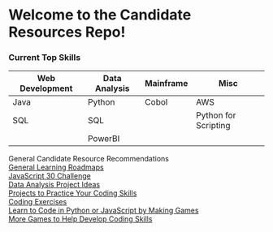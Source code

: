 # Welcome to the Candidate Resources Repo!

### Current Top Skills
| Web Development  | Data Analysis  | Mainframe  | Misc   |  
|---|---|---|---|
| Java  | Python   | Cobol  | AWS  | 
| SQL  | SQL  |   | Python for Scripting  | 
|   | PowerBI  |   |   | 

General Candidate Resource Recommendations<br />
[General Learning Roadmaps](https://roadmap.sh/)<br />
[JavaScript 30 Challenge](https://javascript30.com/)<br />
[Data Analysis Project Ideas](https://www.datacamp.com/blog/data-analytics-projects-all-levels)<br />
[Projects to Practice Your Coding Skills](https://www.freecodecamp.org/news/more-project-ideas-to-improve-your-coding-skills-99f48d09bb4b/)<br />
[Coding Exercises](https://docs.codewars.com/)<br />
[Learn to Code in Python or JavaScript by Making Games](https://codecombat.com/)<br />
[More Games to Help Develop Coding Skills](https://skillcrush.com/blog/free-coding-games/)




